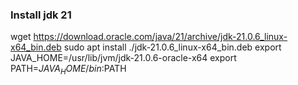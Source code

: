 ### Install jdk 21
wget https://download.oracle.com/java/21/archive/jdk-21.0.6_linux-x64_bin.deb
sudo apt install ./jdk-21.0.6_linux-x64_bin.deb
export JAVA_HOME=/usr/lib/jvm/jdk-21.0.6-oracle-x64
export PATH=$JAVA_HOME/bin:$PATH
